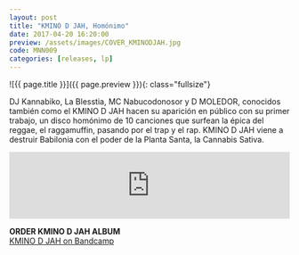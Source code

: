 ```yaml
---
layout: post
title: "KMINO D JAH, Homónimo"
date: 2017-04-20 16:20:00
preview: /assets/images/COVER_KMINODJAH.jpg
code: MNN009
categories: [releases, lp]
---
```


![{{ page.title }}]({{ page.preview }}){: class="fullsize"}

DJ Kannabiko, La Blesstia, MC Nabucodonosor y D MOLEDOR, conocidos también como el KMINO D JAH hacen su aparición en público con su primer trabajo, un disco homónimo de 10 canciones que surfean la épica del reggae, el raggamuffin, pasando por el trap y el rap. KMINO D JAH viene a destruir Babilonia con el poder de la Planta Santa, la Cannabis Sativa.

<iframe style="border: 0; width: 100%; height: 120px;" src="https://bandcamp.com/EmbeddedPlayer/album=3353174002/size=large/bgcol=333333/linkcol=2ebd35/tracklist=false/artwork=small/transparent=true/" seamless><a href="http://kminodjah.bandcamp.com/album/kmino-d-jah">KMINO D JAH by KMINO D JAH</a></iframe>

**ORDER KMINO D JAH ALBUM**<br>
[KMINO D JAH on Bandcamp](https://kminodjah.bandcamp.com/releases)<br>


